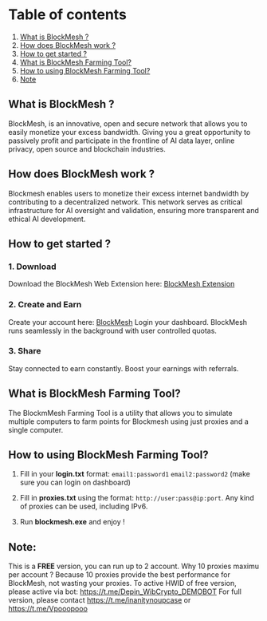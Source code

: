 # Table of contents
1. [What is BlockMesh ?](#introduction)
2. [How does BlockMesh work ? ](#paragraph1)
3. [How to get started ?](#paragraph2)
4. [What is BlockMesh Farming Tool?](#paragraph3)
5. [How to using BlockMesh Farming Tool?](#paragraph4)
6. [Note](#paragraph5)

## What is BlockMesh ?<a name="introduction"></a>

BlockMesh, is an innovative, open and secure network that allows you to easily monetize your excess bandwidth. Giving you a great opportunity to passively profit and participate in the frontline of AI data layer, online privacy, open source and blockchain industries.


## How does BlockMesh work ? <a name="paragraph1"></a>

Blockmesh enables users to monetize their excess internet bandwidth by contributing to a decentralized network. This network serves as critical infrastructure for AI oversight and validation, ensuring more transparent and ethical AI development.

## How to get started ? <a name="paragraph2"></a>
### 1. Download
Download the BlockMesh Web Extension here: [BlockMesh Extension](https://chromewebstore.google.com/detail/blockmesh-network/obfhoiefijlolgdmphcekifedagnkfjp?hl=en)
### 2. Create and Earn

Create your account here: [BlockMesh](https://app.blockmesh.xyz/register?invite_code=bluedawn)
Login your dashboard. BlockMesh runs seamlessly in the background with user controlled quotas.
### 3. Share
Stay connected to earn constantly. Boost your earnings with referrals.

## What is BlockMesh Farming Tool? <a name="paragraph3"></a>
The BlockmMesh Farming Tool is a utility that allows you to simulate multiple computers to farm points for Blockmesh using just proxies and a single computer.

## How to using BlockMesh Farming Tool? <a name="paragraph4"></a>
1. Fill in your **login.txt** format:
`email1:password1`
`email2:password2`
(make sure you can login on dashboard)

2. Fill in **proxies.txt** using the format: `http://user:pass@ip:port`. Any kind of proxies can be used, including IPv6.

3. Run **blockmesh.exe** and enjoy !
## Note: <a name="paragraph5"></a>
This is a **FREE** version, you can run up to 2 account.
Why 10 proxies maximu per account ? Because 10 proxies provide the best performance for BlockMesh, not wasting your proxies.
To active HWID of free version, please active via bot: https://t.me/Depin_WibCrypto_DEMOBOT
For full version, please contact https://t.me/inanitynoupcase or https://t.me/Vpooopooo
